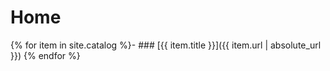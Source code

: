 ---
---

# Home

{% for item in site.catalog %}- ### [{{ item.title }}]({{ item.url | absolute_url }})
{% endfor %}